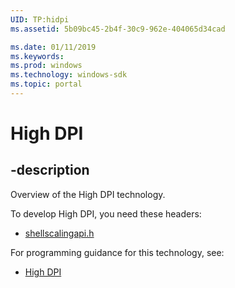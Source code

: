 ```yaml
---
UID: TP:hidpi
ms.assetid: 5b09bc45-2b4f-30c9-962e-404065d34cad

ms.date: 01/11/2019
ms.keywords: 
ms.prod: windows
ms.technology: windows-sdk
ms.topic: portal
---
```


# High DPI

## -description

Overview of the High DPI technology.

To develop High DPI, you need these headers:

 * [shellscalingapi.h](../shellscalingapi/index.md)

For programming guidance for this technology, see:
* [High DPI](/windows/desktop/hidpi)

